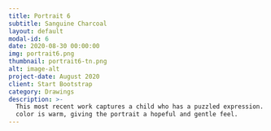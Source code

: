```yaml
---
title: Portrait 6
subtitle: Sanguine Charcoal
layout: default
modal-id: 6
date: 2020-08-30 00:00:00
img: portrait6.png
thumbnail: portrait6-tn.png
alt: image-alt
project-date: August 2020
client: Start Bootstrap
category: Drawings
description: >-
  This most recent work captures a child who has a puzzled expression. Yet the
  color is warm, giving the portrait a hopeful and gentle feel.
---
```

